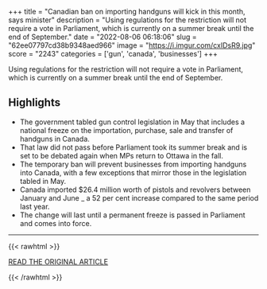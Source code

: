 +++
title = "Canadian ban on importing handguns will kick in this month, says minister"
description = "Using regulations for the restriction will not require a vote in Parliament, which is currently on a summer break until the end of September."
date = "2022-08-06 06:18:06"
slug = "62ee07797cd38b9348aed966"
image = "https://i.imgur.com/cxIDsR9.jpg"
score = "2243"
categories = ['gun', 'canada', 'businesses']
+++

Using regulations for the restriction will not require a vote in Parliament, which is currently on a summer break until the end of September.

## Highlights

- The government tabled gun control legislation in May that includes a national freeze on the importation, purchase, sale and transfer of handguns in Canada.
- That law did not pass before Parliament took its summer break and is set to be debated again when MPs return to Ottawa in the fall.
- The temporary ban will prevent businesses from importing handguns into Canada, with a few exceptions that mirror those in the legislation tabled in May.
- Canada imported $26.4 million worth of pistols and revolvers between January and June _ a 52 per cent increase compared to the same period last year.
- The change will last until a permanent freeze is passed in Parliament and comes into force.

---

{{< rawhtml >}}
  <p class="article-category">
    <a target="_blank" href="https://globalnews.ca/news/9039570/canada-handgun-import-ban/">READ THE ORIGINAL ARTICLE</a>
  </p>
{{< /rawhtml >}}
